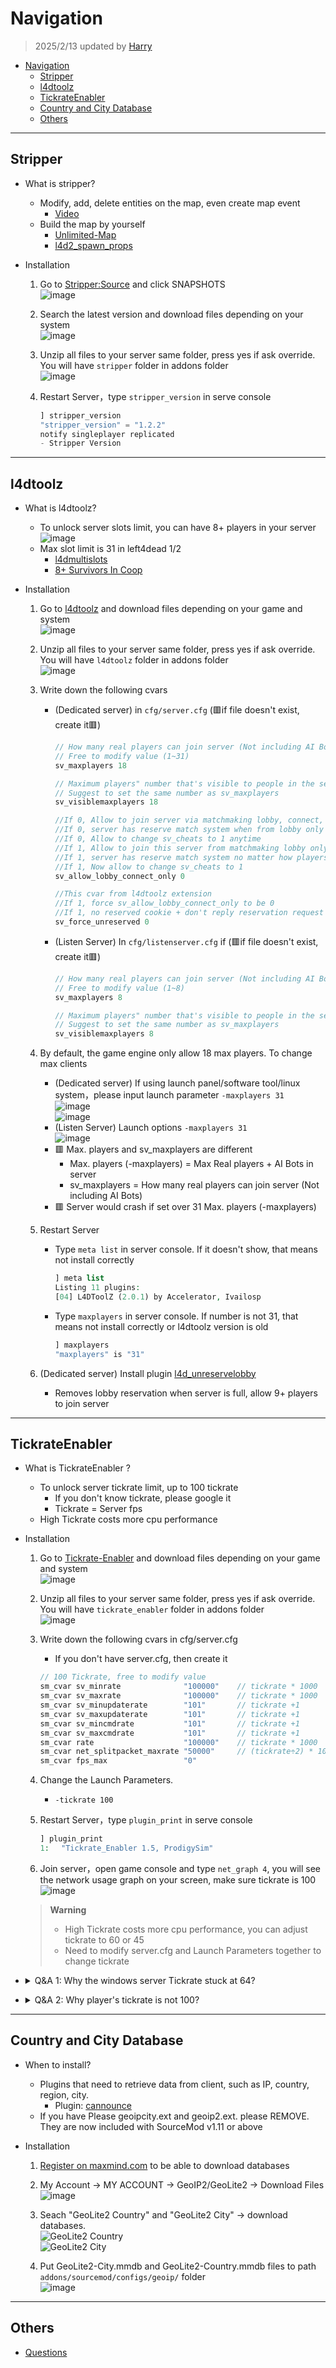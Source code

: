 # Navigation
> 2025/2/13 updated by [Harry](https://steamcommunity.com/profiles/76561198026784913)
- [Navigation](#navigation)
	- [Stripper](#stripper)
	- [l4dtoolz](#l4dtoolz)
	- [TickrateEnabler](#tickrateenabler)
	- [Country and City Database](#country-and-city-database)
	- [Others](#others)

- - - -
## Stripper
* What is stripper?
	* Modify, add, delete entities on the map, even create map event
		* [Video](https://www.youtube.com/watch?v=I_-QSn8F8Cs)
	* Build the map by yourself
		* [Unlimited-Map](https://github.com/fbef0102/L4D2-Unlimited-Map)
		* [l4d2_spawn_props](https://github.com/fbef0102/L4D1_2-Plugins/tree/master/l4d2_spawn_props)

* Installation
	1. Go to [Stripper:Source](https://forums.alliedmods.net/showthread.php?t=39439) and click SNAPSHOTS
	<br/>![image](https://user-images.githubusercontent.com/12229810/206858893-688521a3-6f69-469b-8a80-92470ab13db6.jpg)

	2. Search the latest version and download files depending on your system
	<br/>![image](https://user-images.githubusercontent.com/12229810/206859034-5e0c5e5e-fcbd-4329-9d27-5298025c4616.png)

	3. Unzip all files to your server same folder, press yes if ask override. You will have ```stripper``` folder in addons folder
	<br/>![image](https://user-images.githubusercontent.com/12229810/206859157-102eceeb-e5c7-4fbd-95b9-d01d2c82d963.png)

	4. Restart Server，type ```stripper_version``` in serve console
		```php
		] stripper_version
		"stripper_version" = "1.2.2"
		notify singleplayer replicated
		- Stripper Version
		```

- - - -
## l4dtoolz
*  What is l4dtoolz?
	* To unlock server slots limit, you can have 8+ players in your server
		<br/>![image](https://user-images.githubusercontent.com/12229810/206860045-582a79ea-8453-45a7-b73a-4ecfd051be6b.jpg)
	* Max slot limit is 31 in left4dead 1/2
		* [l4dmultislots](https://github.com/fbef0102/L4D1_2-Plugins/tree/master/l4dmultislots)
		* [8+ Survivors In Coop](/Tutorial_%E6%95%99%E5%AD%B8%E5%8D%80/English/Game/L4D2/8%2B_Survivors_In_Coop)

* Installation
	1. Go to [l4dtoolz](https://github.com/accelerator74/l4dtoolz/releases) and download files depending on your game and system
	<br/>![image](https://github.com/user-attachments/assets/41ac929c-1e96-4972-86b8-63f8aeea1570)

	2. Unzip all files to your server same folder, press yes if ask override. You will have ```l4dtoolz``` folder in addons folder
	<br/>![image](https://user-images.githubusercontent.com/12229810/206860306-d0fead16-9997-410d-93cc-bca7109d5977.png)

	3. Write down the following cvars
		* (Dedicated server) in ```cfg/server.cfg``` (🟥if file doesn't exist, create it🟥)
			```php
			// How many real players can join server (Not including AI Bots)
			// Free to modify value (1~31)
			sv_maxplayers 18

			// Maximum players" number that's visible to people in the server browser and server queries
			// Suggest to set the same number as sv_maxplayers
			sv_visiblemaxplayers 18

			//If 0, Allow to join server via matchmaking lobby, connect, or server list
			//If 0, server has reserve match system when from lobby only
			//If 0, Allow to change sv_cheats to 1 anytime
			//If 1, Allow to join this server from matchmaking lobby only
			//If 1, server has reserve match system no matter how players join server 
			//If 1, Now allow to change sv_cheats to 1
			sv_allow_lobby_connect_only 0

			//This cvar from l4dtoolz extension
			//If 1, force sv_allow_lobby_connect_only to be 0
			//If 1, no reserved cookie + don't reply reservation request form lobby
			sv_force_unreserved 0
			```
		* (Listen Server) In ```cfg/listenserver.cfg``` if (🟥if file doesn't exist, create it🟥)
			```php
			// How many real players can join server (Not including AI Bots)
			// Free to modify value (1~8)
			sv_maxplayers 8

			// Maximum players" number that's visible to people in the server browser and server queries
			// Suggest to set the same number as sv_maxplayers
			sv_visiblemaxplayers 8
			```

	4. By default, the game engine only allow 18 max players. To change max clients
		* (Dedicated server) If using launch panel/software tool/linux system，please input launch parameter ```-maxplayers 31```
		<br/>![image](https://github.com/user-attachments/assets/dc605332-e20e-4c55-a429-23db7491e352)
		<br/>![image](https://github.com/user-attachments/assets/f123fe6f-fbe7-4132-b608-2b05d99d2ff1)
		* (Listen Server) Launch options ```-maxplayers 31```
		<br/>![image](https://github.com/user-attachments/assets/0b605d35-9e09-44e1-91bd-8a18b73ef962)
		* 🟥 Max. players and sv_maxplayers are different
			* Max. players (-maxplayers) = Max Real players + AI Bots in server
			* sv_maxplayers = How many real players can join server (Not including AI Bots)
		* 🟥 Server would crash if set over 31 Max. players (-maxplayers)

	5. Restart Server
		* Type ```meta list``` in server console. If it doesn't show, that means not install correctly
			```php
			] meta list
			Listing 11 plugins:
			[04] L4DToolZ (2.0.1) by Accelerator, Ivailosp
			```
		* Type ```maxplayers``` in server console. If number is not 31, that means not install correctly or l4dtoolz version is old
			```php
			] maxplayers
			"maxplayers" is "31"
			```

	6. (Dedicated server) Install plugin [l4d_unreservelobby](https://github.com/fbef0102/L4D1_2-Plugins/tree/master/l4d_unreservelobby)
		* Removes lobby reservation when server is full, allow 9+ players to join server

- - - -
## TickrateEnabler
* What is TickrateEnabler ?
	* To unlock server tickrate limit, up to 100 tickrate
		* If you don't know tickrate, please google it
		* Tickrate = Server fps
	* High Tickrate costs more cpu performance

* Installation
	1. Go to [Tickrate-Enabler](https://github.com/accelerator74/Tickrate-Enabler/releases) and download files depending on your game and system
	<br/>![image](https://github.com/fbef0102/Game-Private_Plugin/assets/12229810/44f26cc8-25b0-4308-a52d-1e7496b57596)

	2. Unzip all files to your server same folder, press yes if ask override. You will have ```tickrate_enabler``` folder in addons folder
	<br/>![image](https://user-images.githubusercontent.com/12229810/206860975-1bc616cc-5e1c-4bfb-88b4-af699e302287.png)

	3. Write down the following cvars in cfg/server.cfg
		* If you don't have server.cfg, then create it
		```php
		// 100 Tickrate, free to modify value
		sm_cvar sv_minrate 				"100000" 	// tickrate * 1000
		sm_cvar sv_maxrate 				"100000" 	// tickrate * 1000
		sm_cvar sv_minupdaterate 		"101"	 	// tickrate +1
		sm_cvar sv_maxupdaterate 		"101"		// tickrate +1
		sm_cvar sv_mincmdrate 			"101"		// tickrate +1
		sm_cvar sv_maxcmdrate 			"101"		// tickrate +1
		sm_cvar rate					"100000" 	// tickrate * 1000
		sm_cvar net_splitpacket_maxrate "50000" 	// (tickrate÷2) * 1000
		sm_cvar fps_max					"0"
		```
	
	4. Change the Launch Parameters.
		* ```-tickrate 100```
		
	5. Restart Server，type ```plugin_print``` in serve console
		```php
		] plugin_print
		1: 　"Tickrate_Enabler 1.5, ProdigySim"
		```

	6. Join server，open game console and type ```net_graph 4```, you will see the network usage graph on your screen, make sure tickrate is 100
	<br/>![image](https://user-images.githubusercontent.com/12229810/206861890-a37cf9d9-f5cc-4ec2-b3d3-07991cd89e1f.jpg)

	> __Warning__ 
	> * High Tickrate costs more cpu performance, you can adjust tickrate to 60 or 45
	> * Need to modify server.cfg and Launch Parameters together to change tickrate

* <details><summary>Q&A 1: Why the windows server Tickrate stuck at 64?</b></summary>

	![image](https://user-images.githubusercontent.com/12229810/206862598-8f36433c-bcce-4edf-b8b9-7843d0f8534a.jpg)

	* Reason: Windows system problem
	* To Solve: 
		* Method 1：Go complain Microsoft
		* Method 2：Using windows 7 instead
		* Method 3：Using linux server instead
		* Method 4：Connect Server from lobby with ```mm_dedicated_force_servers``` command, it will fix 64 tick issue in windows server
</details>

* <details><summary>Q&A 2: Why player's tickrate is not 100?</b></summary>

	![image](https://user-images.githubusercontent.com/12229810/207044622-5c0145a3-85be-4eef-b3ec-59ec6fcaba01.png)

	* Reason: Limited by your fps, Your in-game fps must be above 100 to enjoy 100 tickrate
	<br/>![image](https://user-images.githubusercontent.com/12229810/207044800-04d8cbcb-610a-4ede-8896-d8cf992b8719.png)
	* To Solve: 
		* Method 1：Options->Video->Advanved Settings->WAIT FOR VERTICAL SYNC "Disabled"，Unlock fps limit
		<br/>![image](https://github.com/fbef0102/Game-Private_Plugin/assets/12229810/fe84f5a1-df7c-409d-9721-4ddf0984bf21)
		* Method 2：Better upgrade Graphics Card (GPU)
</details>

- - - -
## Country and City Database
* When to install?
	* Plugins that need to retrieve data from client, such as IP, country, region, city.
		* Plugin: [cannounce](https://github.com/fbef0102/L4D1_2-Plugins/tree/master/cannounce)
	* If you have Please geoipcity.ext and geoip2.ext. please REMOVE. They are now included with SourceMod v1.11 or above

* Installation
	1. [Register on maxmind.com](https://www.maxmind.com/en/geolite2/signup) to be able to download databases

	2. My Account -> MY ACCOUNT -> GeoIP2/GeoLite2 -> Download Files
	<br/>![image](https://github.com/user-attachments/assets/a8155c2b-cf9d-49d8-a7e6-6de1ed0974c1)

	3. Seach "GeoLite2 Country" and "GeoLite2 City" -> download databases.
	<br/>![GeoLite2 Country](https://user-images.githubusercontent.com/12229810/204966692-ac339bc6-4760-4acc-b320-b776d46e7064.jpg)
	<br/>![GeoLite2 City](https://user-images.githubusercontent.com/12229810/204966795-a57a5949-abcf-4127-9325-90b9fdb8124f.jpg)

	4. Put GeoLite2-City.mmdb and GeoLite2-Country.mmdb files to path ```addons/sourcemod/configs/geoip/``` folder
	<br/>![image](https://user-images.githubusercontent.com/12229810/222086453-ee59e6c3-e61c-4a16-9aa7-8eb9d39a4d37.png)
- - - -
## Others
* [Questions](/Questions_%E5%95%8F%E9%A1%8C%E5%8D%80)




